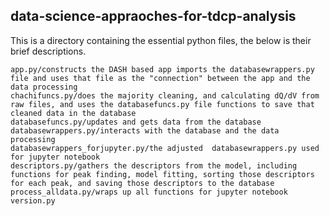 ## data-science-appraoches-for-tdcp-analysis
This is a directory containing the essential python files, the below is their brief descriptions.
```
app.py/constructs the DASH based app imports the databasewrappers.py file and uses that file as the "connection" between the app and the data processing 
chachifuncs.py/does the majority cleaning, and calculating dQ/dV from raw files, and uses the databasefuncs.py file functions to save that cleaned data in the database
databasefuncs.py/updates and gets data from the database
databasewrappers.py/interacts with the database and the data processing
databasewrappers_forjupyter.py/the adjusted  databasewrappers.py used for jupyter notebook
descriptors.py/gathers the descriptors from the model, including functions for peak finding, model fitting, sorting those descriptors for each peak, and saving those descriptors to the database
process_alldata.py/wraps up all functions for jupyter notebook
version.py
```
